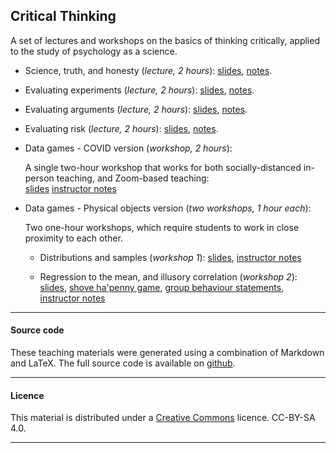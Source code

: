 
## Critical Thinking

A set of lectures and workshops on the basics of thinking
critically, applied to the study of psychology as a science. 

- Science, truth, and honesty (_lecture, 2 hours_):
   [slides](ScienceTruthHonesty.pdf),
   [notes](ScienceTruthHonestyNotes.html).

- Evaluating experiments (_lecture, 2 hours_):
   [slides](EvaluatingExperiments.pdf),
   [notes](EvaluatingExperiments.html).

- Evaluating arguments (_lecture, 2 hours_):
   [slides](EvaluatingArguments.pdf),
   [notes](EvaluatingArguments.html).

- Evaluating risk (_lecture, 2 hours_): [slides](EvaluatingRisk.pdf),
   [notes](EvaluatingRisk.html).


- Data games - COVID version (_workshop, 2 hours_):

    A single two-hour workshop that works for both socially-distanced in-person teaching, and Zoom-based teaching:	
	[slides](data-games-slides.pdf)
	[instructor notes](data-games.html)


- Data games - Physical objects version (_two workshops, 1 hour each_):

    Two one-hour workshops, which require students to work in close proximity to each other.

    - Distributions and samples (_workshop 1_):
       [slides](distributions-samples.pdf),
       [instructor notes](distributions-samples.html)

    - Regression to the mean, and illusory correlation (_workshop 2_):
       [slides](regress-corr.pdf), 
       [shove ha'penny game](http://www.psy.plymouth.ac.uk/labplus/lp411ShoveHapenny/default.html), 
       [group behaviour statements](irr-corr.html), 
       [instructor notes](regress-corr.html)

____

#### Source code

These teaching materials were generated using a combination of
Markdown and LaTeX. The full source code is available on
[github](https://github.com/ajwills72/critical-thinking).

___

#### Licence

This material is distributed under a [Creative
Commons](https://creativecommons.org/) licence. CC-BY-SA 4.0.

____

